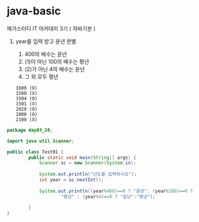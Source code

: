 # java-basic
메가스터디 IT 아카데미 3기 ( 자바기본 )

1. year를 입력 받고 윤년 판별 
   1) 400의 배수는 윤년
   2) (1)이 아닌 100의 배수는 평년
   3) (2)가 아닌 4의 배수는 윤년
   4) 그 외 모두 평년

   ```
   1600 (O)
   1500 (X)
   1504 (O)
   1501 (X)
   2020 (O)
   2000 (O)
   2100 (X)
   ```



```java
package day03_28;

import java.util.Scanner;

public class Test01 {
		public static void main(String[] args) {
			Scanner sc = new Scanner(System.in);
			
			System.out.println("년도를 입력하시오");
			int year = sc.nextInt();
			
			System.out.println((year%400)==0 ? "윤년": (year%100)==0 ?
					"평년" : (year%4)==0 ? "윤년":"평년");
		
		}
}

```

